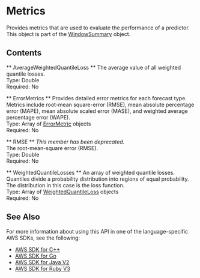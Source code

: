 # Metrics<a name="API_Metrics"></a>

Provides metrics that are used to evaluate the performance of a predictor\. This object is part of the [WindowSummary](API_WindowSummary.md) object\.

## Contents<a name="API_Metrics_Contents"></a>

 ** AverageWeightedQuantileLoss **   <a name="forecast-Type-Metrics-AverageWeightedQuantileLoss"></a>
The average value of all weighted quantile losses\.  
Type: Double  
Required: No

 ** ErrorMetrics **   <a name="forecast-Type-Metrics-ErrorMetrics"></a>
 Provides detailed error metrics for each forecast type\. Metrics include root\-mean square\-error \(RMSE\), mean absolute percentage error \(MAPE\), mean absolute scaled error \(MASE\), and weighted average percentage error \(WAPE\)\.   
Type: Array of [ErrorMetric](API_ErrorMetric.md) objects  
Required: No

 ** RMSE **   <a name="forecast-Type-Metrics-RMSE"></a>
 *This member has been deprecated\.*   
The root\-mean\-square error \(RMSE\)\.  
Type: Double  
Required: No

 ** WeightedQuantileLosses **   <a name="forecast-Type-Metrics-WeightedQuantileLosses"></a>
An array of weighted quantile losses\. Quantiles divide a probability distribution into regions of equal probability\. The distribution in this case is the loss function\.  
Type: Array of [WeightedQuantileLoss](API_WeightedQuantileLoss.md) objects  
Required: No

## See Also<a name="API_Metrics_SeeAlso"></a>

For more information about using this API in one of the language\-specific AWS SDKs, see the following:
+  [AWS SDK for C\+\+](https://docs.aws.amazon.com/goto/SdkForCpp/forecast-2018-06-26/Metrics) 
+  [AWS SDK for Go](https://docs.aws.amazon.com/goto/SdkForGoV1/forecast-2018-06-26/Metrics) 
+  [AWS SDK for Java V2](https://docs.aws.amazon.com/goto/SdkForJavaV2/forecast-2018-06-26/Metrics) 
+  [AWS SDK for Ruby V3](https://docs.aws.amazon.com/goto/SdkForRubyV3/forecast-2018-06-26/Metrics) 